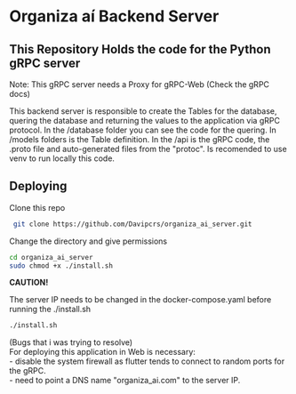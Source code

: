 # Organiza aí Backend Server

## This Repository Holds the code for the Python gRPC server

Note: This gRPC server needs a Proxy for gRPC-Web (Check the gRPC docs)  
  
This backend server is responsible to create the Tables for the database, quering the database and returning the values to the application via
gRPC protocol. In the /database folder you can see the code for the quering. In /models folders is the Table definition. In the /api is the gRPC
code, the .proto file and auto-generated files from the "protoc". Is recomended to use venv to run locally this code.  

## Deploying

Clone this repo  

```bash
 git clone https://github.com/Davipcrs/organiza_ai_server.git  
```

Change the directory and give permissions  

```bash
cd organiza_ai_server  
sudo chmod +x ./install.sh  
```

**CAUTION!**

The server IP needs to be changed in the docker-compose.yaml before running the ./install.sh  

```bash
./install.sh  
```

(Bugs that i was trying to resolve)  
For deploying this application in Web is necessary:  
    - disable the system firewall as flutter tends to connect to random ports for the gRPC.  
    - need to point a DNS name "organiza_ai.com" to the server IP.  
